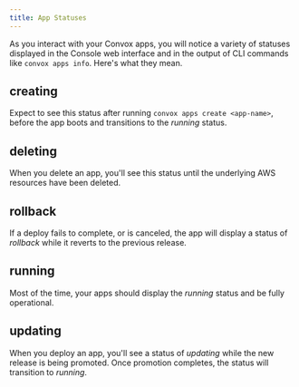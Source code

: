 ```yaml
---
title: App Statuses
---
```


As you interact with your Convox apps, you will notice a variety of statuses displayed in the Console web interface and in the output of CLI commands like `convox apps info`. Here's what they mean.

## creating

Expect to see this status after running `convox apps create <app-name>`, before the app boots and transitions to the _running_ status.

## deleting

When you delete an app, you'll see this status until the underlying AWS resources have been deleted.

## rollback

If a deploy fails to complete, or is canceled, the app will display a status of _rollback_ while it reverts to the previous release.

## running

Most of the time, your apps should display the _running_ status and be fully operational.

## updating

When you deploy an app, you'll see a status of _updating_ while the new release is being promoted. Once promotion completes, the status will transition to _running_.
